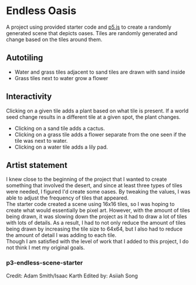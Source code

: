 # Endless Oasis
A project using provided starter code and [p5.js](https://p5js.org/) to create a randomly generated scene that depicts oases. Tiles are randomly generated and change based on the tiles around them. <br/>

## Autotiling
- Water and grass tiles adjacent to sand tiles are drawn with sand inside
- Grass tiles next to water grow a flower

## Interactivity
Clicking on a given tile adds a plant based on what tile is present. If a world seed change results in a different tile at a given spot, the plant changes.
- Clicking on a sand tile adds a cactus.
- Clicking on a grass tile adds a flower separate from the one seen if the tile was next to water.
- Clicking on a water tile adds a lily pad.

## Artist statement
I knew close to the beginning of the project that I wanted to create something that involved the desert, and since at least three types of tiles were needed, I figured I'd create some oases. By tweaking the values, I was able to adjust the frequency of tiles that appeared. <br/>
The starter code created a scene using 16x16 tiles, so I was hoping to create what would essentially be pixel art. However, with the amount of tiles being drawn, it was slowing down the project as it had to draw a lot of tiles with lots of details. As a result, I had to not only reduce the amount of tiles being drawn by increasing the tile size to 64x64, but I also had to reduce the amount of detail I was adding to each tile. <br/>
Though I am satisfied with the level of work that I added to this project, I do not think I met my original goals.

### p3-endless-scene-starter
Credit: Adam Smith/Isaac Karth 
Edited by: Asiiah Song
